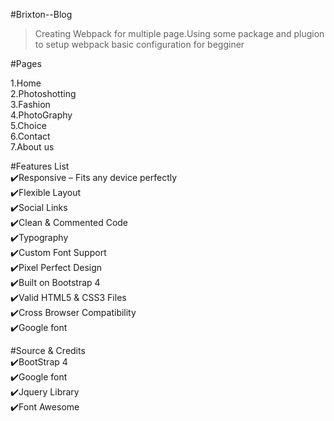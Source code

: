 #Brixton--Blog

>Creating Webpack for multiple page.Using some package and plugion to setup webpack basic configuration for begginer

#Pages<br>

1.Home<br>
2.Photoshotting<br>
3.Fashion<br>
4.PhotoGraphy<br>
5.Choice<br>
6.Contact<br>
7.About us<br>


#Features List<br>
✔️Responsive – Fits any device perfectly<br>
✔️Flexible Layout<br>
✔️Social Links<br>
✔️Clean & Commented Code<br>
✔️Typography<br>
✔️Custom Font Support<br>
✔️Pixel Perfect Design<br>
✔️Built on Bootstrap 4<br>
✔️Valid HTML5 & CSS3 Files<br>
✔️Cross Browser Compatibility<br>
✔️Google font<br>


#Source & Credits<br>
✔️BootStrap 4 <br>
✔️Google font<br> 
✔️Jquery Library<br>
✔️Font Awesome<br>

